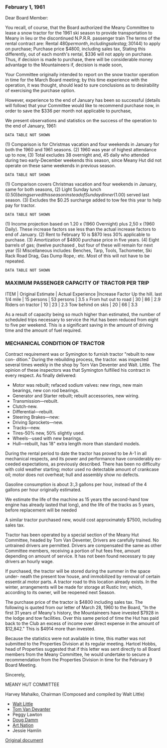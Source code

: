 ### February 1, 1961

Dear Board Member:

You recall, of course, that the Board authorized the Meany Committee to lease
a snow tractor for the 1961 ski season to provide transportation to Meany in lieu or the discontinued N.P.R.R. passenger train The terms of the rental contract are: Rental $480 per month, including sales tag; 30% of this ($144) to apply on purchase; Purchase price $4800, including sales tax, Stating this differently, out of each month's rental, $336 will not apply on purchase. Thus, if decision is made to purchase, there will be considerable money advantage to the Mountaineers if, decision is made soon,

Your Committee originally intended to report on the snow tractor operation in time for the March Board meeting; by this time experience with the operation, it was thought, should lead to sure conclusions as to desirability of exercising the purchase option.

However, experience to the end of January has been so successful (details
will follow) that your Committee would like to recommend purchase now, in
order to save the $336 per month not applicable to purchase,

We present observations and statistics on the success of the operation to the
end of January, 1961:

    DATA TABLE NOT SHOWN

(1) Comparison is for Christmas vacation and four weekends in January
for both the 1960 and 1961 seasons.
(2) 1960 was year of highest attendance up to now,
(3) Total excludes 38 overnight and, 45 daily who attended during two
early-December weekends this season, since Meany Hut did not operate
on these same weekends in previous season.

    DATA TABLE NOT SHOWN

(1) Comparison covers Christmas vacation and four weekends in January,
same for both seasons,
(2) Light Sunday lunch ($0.50) being served this season instead of Sunday
dinner ($1.00) served last season.
(3) Excludes the $0.25 surcharge added to tow fee this year to help pay
for tractor.

    DATA TABLE NOT SHOWN

(1) Income projection based on 1.20 x (1960 Overnight) plus 2,50 x (1960
Daily). These increase factors sse less than the actual increase factors
to end of January.
(2) Rent to February 10 is $870 less 30% applicable to purchase.
(3) Amortization of $4800 purchase price in five years.
(4) Eight barrels of gas; (twelve purchased , but four of these will
remain for next year
(5) Miscellaneous includes: Benches, Tarp, Tools, Tachometer, Ski Rack
Road Drag, Gas Dump Rope,: etc. Most of this will not have to be repeated.

    DATA TABLE NOT SHOWN

### MAXIMUM PASSENGER CAPACITY OF TRACTOR PER TRIP
ITEM | Original Estimate | Actual Experience |Increase Factor
Up the hill. last 1/4 mile | 15 persons | 53 persons | 3.5 x
From hut out to road | 30 | 86 | 2.9
Riders on tractor | 10 | 23 | 2.3
Tow behind on skis | 20 | 66 | 3.3

As a result of capacity being so much higher than estimated, the number of
scheduled trips necessary to service the Hut has been reduced from eight to
five per weekend. This is a significant saving in the amount of driving time
and the amount of fuel required.

### MECHANICAL CONDITION OF TRACTOR

Contract requirement was or Symington to furnish tractor "rebuilt to new con-
dition." During the rebuilding process, the tractor. was inspected several
times weekly in the shop by Torn Van Deventer and Walt. Little. The opinion
of these inspectors was that Symington fulfilled his contract in every respect.
As finally delivered:

- Motor was rebuilt; refaced sodium valves: new rings, new
main bearings, new con rod bearings.
- Generator and Starter rebuilt; rebuilt accessories, new wiring.
- Transmission—rebuilt.
- Clutch-new.
- Differential—rebuilt.
- Steering Brakes—new:
- Driving Sprockets—new.
- Tracks—new.
- Tires-50% new, 50% slightly used.
- Wheels--used with new bearings.
- Hull—rebuilt, has 18" extra length more than standard models.

During the rental period to date the tractor has proved to be A-1 in all
mechanical respects, and its power and performance have considerably ex-
ceeded expectations, as previously described. There has been no difficulty
with cold weather starting; motor used no detectable amount of crankcase
oil; motor does not overheat; hull and assembly show no defects.

Gasoline consumption is about 3:,3 gallons per hour, instead of the 4 gallons
per hour originally estimated.

We estimate the life of the machine as 15 years tthe second-hand tow engine
has already lasted that long), and the life of the tracks as 5 years, before
replacement will be needed

A similar tractor purchased new, would cost approximately $7500, including
sales tax.

Tractor has been operated by a special section of the Meany Hut Committee,
headed by Tom Van Deventer, Drivers are carefully trained. No untrained
drivers are permitted. Drivers are compensated the same as other Committee
members, receiving a portion of hut fees free, amount depending on amount
of service. It has not been found necessary to pay drivers an hourly wage.

If purchased, the tractor will be stored during the summer in the space under-
neath the present tow house, and immobilized by removal of certain essentir.al
motor parts. A tractor road to this location already exists. In the winter,
arrangements will be made for storage at Rustic Inn; which, according to its
owner, will be reopened next Season.

The purchase price of the tractor is $4800 including sales tax. The following
is quoted from our letter of March 28, 1960 to the Board, "In the first 31
years of Meany's history, the Mountaineers have invested $7928 in the lodge
and tow facilities. Over this same period of time the Hut has paid back to
the Club an excess of income over direct expense in the amount of $12,842."
This is $4914 more than invested.

Because the statistics were not available in time, this  matter was not submitted to the Properties Division at its regular meeting. Hartcel Hobbs, head of Properties suggested that if this letter was sent directly to all Board members from the Meany Committee, he would undertake to secure a recommendation from the Properties Division in time for the February 9 Board Meeting.


Sincerely,

MEANY HUT COMMITTEE

Harvey Mahalko, Chairman (Composed and compiled by Walt Little)

- [Walt Little](Walt-Little)
- [Tom Van Devanter](Tom-Van-DeVanter)
- Peggy Lawton
- [Doug Damm](Doug-Damm)
- [Art Nation](Art-Nation)
- Jessie Hamlin

[Original document](https://github.com/MeanyLodge/meanylodge.github.com/blob/master/reference/1961%20Tomcat%20Buy.pdf)
